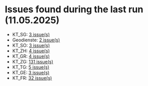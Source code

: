 # Issues found during the last run (11.05.2025)

- KT_SG: [3 issue(s)](tools/KT_SG_errors.csv)
- Geodienste: [2 issue(s)](tools/Geodienste_errors.csv)
- KT_SO: [3 issue(s)](tools/KT_SO_errors.csv)
- KT_ZH: [4 issue(s)](tools/KT_ZH_errors.csv)
- KT_GR: [4 issue(s)](tools/KT_GR_errors.csv)
- KT_ZG: [131 issue(s)](tools/KT_ZG_errors.csv)
- KT_TG: [5 issue(s)](tools/KT_TG_errors.csv)
- KT_GE: [3 issue(s)](tools/KT_GE_errors.csv)
- KT_FR: [32 issue(s)](tools/KT_FR_errors.csv)
